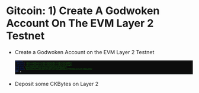 #  Gitcoin: 1) Create A Godwoken Account On The EVM Layer 2 Testnet

- Create a Godwoken Account on the EVM Layer 2 Testnet

  ![account](./account.jpg)

- Deposit some CKBytes on Layer 2

